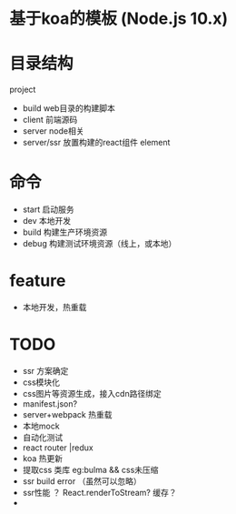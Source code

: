 

# 基于koa的模板 (Node.js 10.x)


# 目录结构

project

* build web目录的构建脚本
* client 前端源码
* server node相关
* server/ssr 放置构建的react组件 element

# 命令

* start 启动服务
* dev 本地开发
* build 构建生产环境资源
* debug 构建测试环境资源（线上，或本地）

# feature

* 本地开发，热重载


# TODO

* ssr 方案确定
* css模块化
* css图片等资源生成，接入cdn路径绑定
* manifest.json?
* server+webpack 热重载
* 本地mock
* 自动化测试
* react router |redux
* koa 热更新
* 提取css 类库 eg:bulma && css未压缩
* ssr build error （虽然可以忽略）
* ssr性能 ？ React.renderToStream? 缓存？
* 

